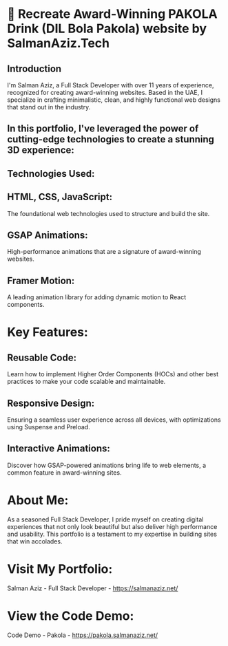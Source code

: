 # 🌟 Recreate Award-Winning PAKOLA Drink (DIL Bola Pakola) website by SalmanAziz.Tech
##  Introduction
I'm Salman Aziz, a Full Stack Developer with over 11 years of experience, recognized for creating award-winning websites. Based in the UAE, I specialize in crafting minimalistic, clean, and highly functional web designs that stand out in the industry.

##  In this portfolio, I've leveraged the power of cutting-edge technologies to create a stunning 3D experience:

##  Technologies Used:
##  HTML, CSS, JavaScript: 
The foundational web technologies used to structure and build the site.

##  GSAP Animations: 
High-performance animations that are a signature of award-winning websites.

##  Framer Motion: 
A leading animation library for adding dynamic motion to React components.

#  Key Features:
##  Reusable Code: 
Learn how to implement Higher Order Components (HOCs) and other best practices to make your code scalable and maintainable.

##  Responsive Design: 
Ensuring a seamless user experience across all devices, with optimizations using Suspense and Preload.

##  Interactive Animations: 
Discover how GSAP-powered animations bring life to web elements, a common feature in award-winning sites.

# About Me:
As a seasoned Full Stack Developer, I pride myself on creating digital experiences that not only look beautiful but also deliver high performance and usability. This portfolio is a testament to my expertise in building sites that win accolades.

# Visit My Portfolio:
Salman Aziz - Full Stack Developer - https://salmanaziz.net/

# View the Code Demo:
Code Demo - Pakola - https://pakola.salmanaziz.net/

